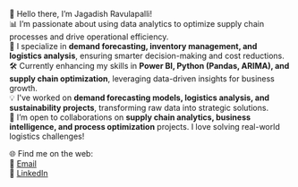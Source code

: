 👋 Hello there, I’m Jagadish Ravulapalli!  
📊 I’m passionate about using data analytics to optimize supply chain processes and drive operational efficiency.  
🚀 I specialize in **demand forecasting, inventory management, and logistics analysis**, ensuring smarter decision-making and cost reductions.  
🛠️ Currently enhancing my skills in **Power BI, Python (Pandas, ARIMA), and supply chain optimization**, leveraging data-driven insights for business growth.  
💡 I've worked on **demand forecasting models, logistics analysis, and sustainability projects**, transforming raw data into strategic solutions.  
🤝 I’m open to collaborations on **supply chain analytics, business intelligence, and process optimization** projects. I love solving real-world logistics challenges!  

🌐 Find me on the web:  
📧 [Email](mailto:rjagadish2303@gmail.com)  
💼 [LinkedIn](https://www.linkedin.com/in/jagadish-ravulapalli/)  


